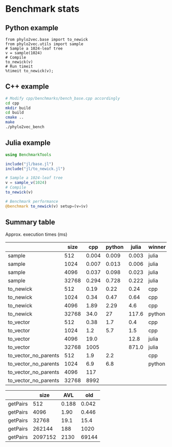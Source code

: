 # Benchmark stats

## Python example

```ipython
from phylo2vec.base import to_newick
from phylo2vec.utils import sample
# Sample a 1024-leaf tree
v = sample(1024)
# Compile
to_newick(v)
# Run timeit
%timeit to_newick(v);
```

## C++ example

```bash
# Modify cpp/benchmarks/bench_base.cpp accordingly
cd cpp
mkdir build
cd build
cmake ..
make
./phylo2vec_bench
```

## Julia example

```julia
using BenchmarkTools

include("jl/base.jl")
include("jl/to_newick.jl")

# Sample a 1024-leaf tree
v = sample_v(1024)
# Compile
to_newick(v)

# Benchmark performance
@benchmark to_newick(v) setup=(v=$v)
```

## Summary table

Approx. execution times (ms)

|                      | size  | cpp   | python | julia | winner |
|----------------------|------ |------ |--------|-------|--------|
| sample               | 512   | 0.004 | 0.009  | 0.003 | julia  |
| sample               | 1024  | 0.007 | 0.013  | 0.006 | julia  |
| sample               | 4096  | 0.037 | 0.098  | 0.023 | julia  |
| sample               | 32768 | 0.294 | 0.728  | 0.222 | julia  |
| to_newick            | 512   | 0.19  | 0.22   | 0.24  | cpp    |
| to_newick            | 1024  | 0.34  | 0.47   | 0.64  | cpp    |
| to_newick            | 4096  | 1.89  | 2.29   | 4.6  | cpp    |
| to_newick            | 32768 | 34.0  | 27     | 117.6 | python |
| to_vector            | 512   | 0.38  | 1.7    | 0.4   | cpp    |
| to_vector            | 1024  | 1.2   | 5.7    | 1.5   | cpp    |
| to_vector            | 4096  | 19.0  |        | 12.8  | julia  |
| to_vector            | 32768 | 1005  |        | 871.0 | julia  |
| to_vector_no_parents | 512   | 1.9   | 2.2    |       | cpp    |
| to_vector_no_parents | 1024  | 6.9   | 6.8    |       | python |
| to_vector_no_parents | 4096  | 117   |        |       |        |
| to_vector_no_parents | 32768 | 8992  |        |       |        |

|                      | size     | AVL   | old    |
|----------------------|----------|------ |--------|
| getPairs             | 512      | 0.188 | 0.042  |
| getPairs             | 4096     | 1.90  | 0.446  |
| getPairs             | 32768    | 19.1  | 15.4   |
| getPairs             | 262144   | 188   | 1020   |
| getPairs             | 2097152  | 2130  | 69144  |
